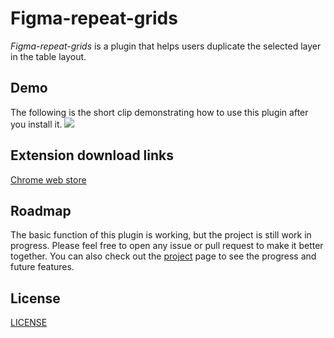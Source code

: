 # Figma-repeat-grids
*Figma-repeat-grids* is a plugin that helps users duplicate the selected layer in the table layout.

## Demo
The following is the short clip demonstrating how to use this plugin after you install it.
![](https://media.giphy.com/media/31WYOo6jZ8seUeeBqd/giphy.gif)

## Extension download links
[Chrome web store](https://chrome.google.com/webstore/detail/ahcbjieaobebolmpfjecbkflllkccohe/)

## Roadmap
The basic function of this plugin is working, but the project is still work in progress. Please feel free to open any issue or pull request to make it better together. You can also check out the [project](https://github.com/tony056/Figma-repeat-grids/projects) page to see the progress and future features.

## License
[LICENSE](https://github.com/tony056/Figma-repeat-grids/blob/master/LICENSE)
